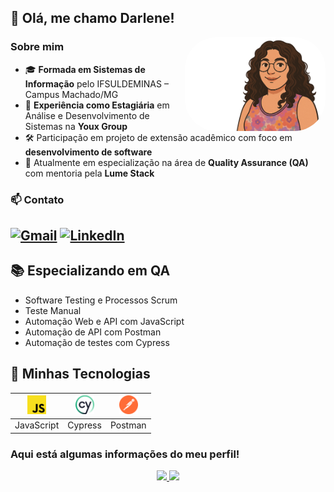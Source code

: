 ## 👋 Olá, me chamo Darlene!

<img align="right" alt="Darlene-pic" height="150" style="border-radius:50px;" src="./avatar_sem_fundo.svg">

### Sobre mim

- 🎓 **Formada em Sistemas de Informação** pelo IFSULDEMINAS – Campus Machado/MG  
- 💼 **Experiência como Estagiária** em Análise e Desenvolvimento de Sistemas na **Youx Group**  
- 🛠️ Participação em projeto de extensão acadêmico com foco em **desenvolvimento de software**
- 🚀 Atualmente em especialização na área de **Quality Assurance (QA)** com mentoria pela **Lume Stack**
  
### 📫 Contato

[![Gmail](https://img.shields.io/badge/-Gmail-%23333?style=for-the-badge&logo=gmail&logoColor=white)](mailto:darlene.leao.souza10@gmail.com)
[![LinkedIn](https://img.shields.io/badge/-LinkedIn-%230077B5?style=for-the-badge&logo=linkedin&logoColor=white)](https://www.linkedin.com/in/darleneleaosouza/)
---

## 📚 Especializando em QA

- Software Testing e Processos Scrum   
- Teste Manual
- Automação Web e API com JavaScript    
- Automação de API com Postman  
- Automação de testes com Cypress  

## 🚀 Minhas Tecnologias 

|  <img src="./javascript.svg" alt="JavaScript" width="30"/> | <img src="./cypress.svg" alt="Cypress" width="30"/> | <img src="./postman.svg" alt="Postman" width="30"/> |
|:--:|:--:|:--:|
| JavaScript | Cypress | Postman |



  ### Aqui está algumas informações do meu perfil!
<div align="center">
  <a href="https://github.com/marisavieira">
  <img height="180em" src="https://github-readme-stats.vercel.app/api?username=Darleneleao&show_icons=true&theme=dracula&include_all_commits=true&count_private=true"/>
  <img height="180em" src="https://github-readme-stats.vercel.app/api/top-langs/?username=Darleneleao&layout=compact&langs_count=7&theme=dracula"/>
